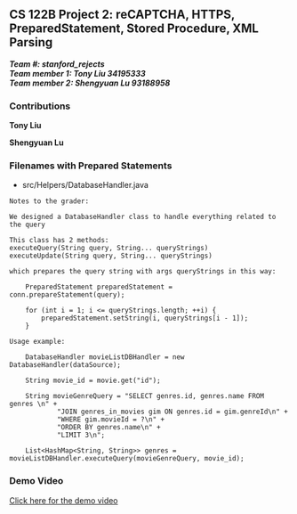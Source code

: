 ## CS 122B Project 2:  reCAPTCHA, HTTPS, PreparedStatement, Stored Procedure, XML Parsing

***Team #: stanford_rejects***  
***Team member 1: Tony Liu 34195333***  
***Team member 2: Shengyuan Lu 93188958*** 

### Contributions

**Tony Liu**


**Shengyuan Lu**

### Filenames with Prepared Statements

- src/Helpers/DatabaseHandler.java
```
Notes to the grader:

We designed a DatabaseHandler class to handle everything related to the query

This class has 2 methods:
executeQuery(String query, String... queryStrings)
executeUpdate(String query, String... queryStrings)

which prepares the query string with args queryStrings in this way:

    PreparedStatement preparedStatement = conn.prepareStatement(query);
    
    for (int i = 1; i <= queryStrings.length; ++i) {
        preparedStatement.setString(i, queryStrings[i - 1]);
    }

Usage example:

    DatabaseHandler movieListDBHandler = new DatabaseHandler(dataSource);
    
    String movie_id = movie.get("id");
    
    String movieGenreQuery = "SELECT genres.id, genres.name FROM genres \n" +
            "JOIN genres_in_movies gim ON genres.id = gim.genreId\n" +
            "WHERE gim.movieId = ?\n" +
            "ORDER BY genres.name\n" +
            "LIMIT 3\n";
    
    List<HashMap<String, String>> genres = movieListDBHandler.executeQuery(movieGenreQuery, movie_id);

```

### Demo Video
[Click here for the demo video]()
